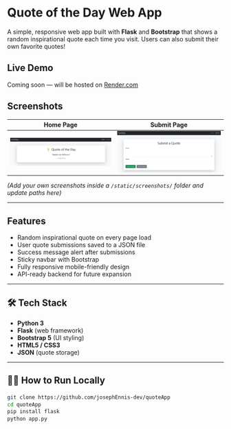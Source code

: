 # Quote of the Day Web App

A simple, responsive web app built with **Flask** and **Bootstrap** that shows a random inspirational quote each time you visit. Users can also submit their own favorite quotes!

## Live Demo
Coming soon — will be hosted on [Render.com](https://render.com)

## Screenshots

Home Page | Submit Page
:-------------------------:|:-------------------------:
![Home Screenshot](static/screenshots/home.png) | ![Submit Screenshot](static/screenshots/submit.png)

*(Add your own screenshots inside a `/static/screenshots/` folder and update paths here)*

---

## Features

-  Random inspirational quote on every page load
-  User quote submissions saved to a JSON file
-  Success message alert after submissions
-  Sticky navbar with Bootstrap
-  Fully responsive mobile-friendly design
-  API-ready backend for future expansion

---

## 🛠 Tech Stack

- **Python 3**
- **Flask** (web framework)
- **Bootstrap 5** (UI styling)
- **HTML5 / CSS3**
- **JSON** (quote storage)

---

## 🧑‍💻 How to Run Locally

```bash
git clone https://github.com/josephEnnis-dev/quoteApp
cd quoteApp
pip install flask
python app.py